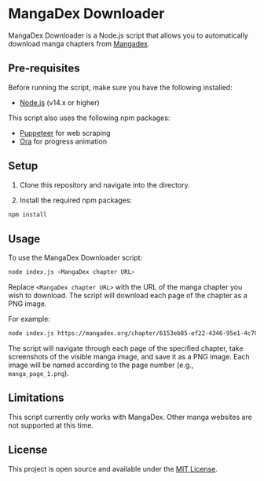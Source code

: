 # MangaDex Downloader

MangaDex Downloader is a Node.js script that allows you to automatically download manga chapters from [Mangadex](https://mangadex.org/).

## Pre-requisites

Before running the script, make sure you have the following installed:

- [Node.js](https://nodejs.org/en/) (v14.x or higher)

This script also uses the following npm packages:

- [Puppeteer](https://www.npmjs.com/package/puppeteer) for web scraping
- [Ora](https://www.npmjs.com/package/ora) for progress animation

## Setup

1. Clone this repository and navigate into the directory.

2. Install the required npm packages:

```sh
npm install
```

## Usage

To use the MangaDex Downloader script:

```sh
node index.js <MangaDex chapter URL>
```

Replace `<MangaDex chapter URL>` with the URL of the manga chapter you wish to download. The script will download each page of the chapter as a PNG image.

For example:

```sh
node index.js https://mangadex.org/chapter/6153eb85-ef22-4346-95e1-4c70844c77e2
```

The script will navigate through each page of the specified chapter, take screenshots of the visible manga image, and save it as a PNG image. Each image will be named according to the page number (e.g., `manga_page_1.png`).

## Limitations

This script currently only works with MangaDex. Other manga websites are not supported at this time.

## License

This project is open source and available under the [MIT License](LICENSE).
